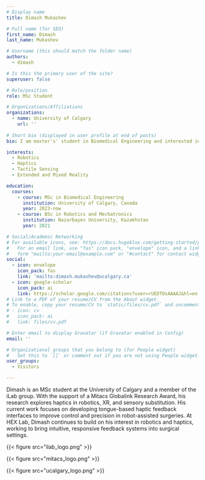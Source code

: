 ```yaml
---
# Display name
title: Dimash Mukashev

# Full name (for SEO)
first_name: Dimash  
last_name: Mukashev

# Username (this should match the folder name)
authors:
  - dimash

# Is this the primary user of the site?
superuser: false

# Role/position
role: MSc Student

# Organizations/Affiliations
organizations:
  - name: University of Calgary
    url: ''
 
# Short bio (displayed in user profile at end of posts)
bio: I am master's' student in Biomedical Engineering and interested in haptics in robotics, XR, and sensory substitution.  

interests:
  - Robotics
  - Haptics
  - Tactile Sensing
  - Extended and Mixed Reality

education:
  courses:   
    - course: MSc in Biomedical Engineering
      institution: University of Calgary, Canada
      year: 2023-now
    - course: BSc in Robotics and Mechatronics
      institution: Nazarbayev University, Kazakhstan
      year: 2021

# Social/Academic Networking
# For available icons, see: https://docs.hugoblox.com/getting-started/page-builder/#icons
#   For an email link, use "fas" icon pack, "envelope" icon, and a link in the
#   form "mailto:your-email@example.com" or "#contact" for contact widget.
social:
  - icon: envelope
    icon_pack: fas
    link: 'mailto:dimash.mukashev@ucalgary.ca'
  - icon: google-scholar
    icon_pack: ai
    link: https://scholar.google.com/citations?user=rUEDTOsAAAAJ&hl=en
# Link to a PDF of your resume/CV from the About widget.
# To enable, copy your resume/CV to `static/files/cv.pdf` and uncomment the lines below.
# - icon: cv
#   icon_pack: ai
#   link: files/cv.pdf

# Enter email to display Gravatar (if Gravatar enabled in Config)
email: ''

# Organizational groups that you belong to (for People widget)
#   Set this to `[]` or comment out if you are not using People widget.
user_groups:
  - Visitors

---
```


Dimash is an MSc student at the University of Calgary and a member of the iLab group. With the support of a Mitacs Globalink Research Award, his research explores haptics in robotics, XR, and sensory substitution. His current work focuses on developing tongue-based haptic feedback interfaces to improve control and precision in robot-assisted surgeries. At HEX Lab, Dimash continues to build on his interest in robotics and haptics, working to bring intuitive, responsive feedback systems into surgical settings.

{{< figure src="ilab_logo.png" >}}

{{< figure src="mitacs_logo.png" >}}

{{< figure src="ucalgary_logo.png" >}}
